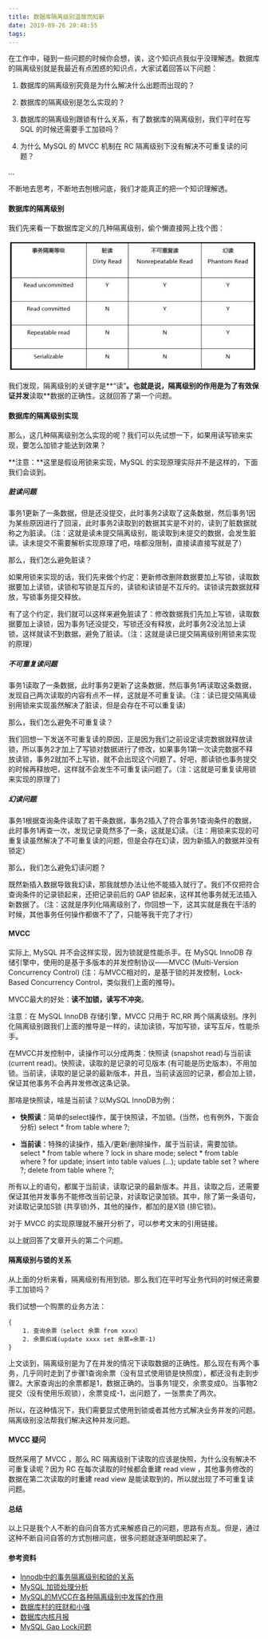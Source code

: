 ```yaml
---
title: 数据库隔离级别温故而知新
date: 2019-09-26 20:48:55
tags:
---
```


在工作中，碰到一些问题的时候你会想，诶，这个知识点我似乎没理解透。数据库的隔离级别就是我最近有点困惑的知识点，大家试着回答以下问题：

1. 数据库的隔离级别究竟是为什么解决什么出题而出现的？

2. 数据库的隔离级别是怎么实现的？

3. 数据库的隔离级别跟锁有什么关系，有了数据库的隔离级别，我们平时在写 SQL 的时候还需要手工加锁吗？

4. 为什么 MySQL 的 MVCC 机制在 RC 隔离级别下没有解决不可重复读的问题？

...

不断地去思考，不断地去刨根问底，我们才能真正的把一个知识理解透。 

#### 数据库的隔离级别

我们先来看一下数据库定义的几种隔离级别，偷个懒直接网上找个图：

![isolation-level](/image/isolation-level.jpg)

我们发现，隔离级别的关键字是**“读”**。也就是说，隔离级别的作用是为了有效保证并发**读取**数据的正确性。这就回答了第一个问题。

#### 数据库的隔离级别实现

那么，这几种隔离级别怎么实现的呢？我们可以先试想一下，如果用读写锁来实现，要怎么加锁才能达到效果？

**注意：**这里是假设用锁来实现，MySQL 的实现原理实际并不是这样的，下面我们会谈到。

##### 脏读问题

事务1更新了一条数据，但是还没提交，此时事务2读取了这条数据，然后事务1因为某些原因进行了回滚，此时事务2读取到的数据其实是不对的，读到了脏数据就称之为脏读。（注：这就是读未提交隔离级别，能读取到未提交的数据，会发生脏读。读未提交不需要解析实现原理了吧，啥都没限制，直接读直接写就是了）

那么，我们怎么避免脏读？

如果用锁来实现的话，我们先来做个约定：更新修改删除数据要加上写锁，读取数据要加上读锁，读锁和写锁是互斥的，读锁和读锁是不互斥的。读锁读完数据就释放，写锁事务提交释放。

有了这个约定，我们就可以这样来避免脏读了：修改数据我们先加上写锁，读取数据要加上读锁，因为事务1还没提交，写锁还没有释放，此时事务2没法加上读锁，这样就读不到数据，避免了脏读。（注：这就是读已提交隔离级别用锁来实现的原理）

##### 不可重复读问题

事务1读取了一条数据，此时事务2更新了这条数据，然后事务1再读取这条数据，发现自己两次读取的内容有点不一样，这就是不可重复读。（注：读已提交隔离级别用锁来实现虽然解决了脏读，但是会存在不可以重复读）

那么，我们怎么避免不可重复读？

我们回想一下发送不可重复读的原因，正是因为我们之前设定读完数据就释放读锁，所以事务2才加上了写锁对数据进行了修改，如果事务1第一次读完数据不释放读锁，事务2就加不上写锁，就不会出现这个问题了。好吧，那读锁也事务提交的时候再释放吧，这样就不会发生不可重复读问题了。（注：这就是可重复读用锁来实现的原理了）

##### 幻读问题

事务1根据查询条件读取了若干条数据，事务2插入了符合事务1查询条件的数据，此时事务1再查一次，发现记录竟然多了一条，这就是幻读。（注：用锁来实现的可重复读虽然解决了不可重复读的问题，但是会存在幻读，因为新插入的数据并没有锁定）

那么，我们怎么避免幻读问题？

既然新插入数据导致我幻读，那我就想办法让他不能插入就行了。我们不仅把符合查询条件的记录锁起来，还把记录前后的 GAP 锁起来，这样其他事务就无法插入新数据了。（注：这就是序列化隔离级别了，你回想一下，这其实就是我在干活的时候，其他事务任何操作都做不了了，只能等我干完了才行）

#### MVCC

实际上, MySQL 并不会这样实现，因为锁就是性能杀手。在 MySQL InnoDB 存储引擎中，使用的是基于多版本的并发控制协议——MVCC (Multi-Version Concurrency Control) (注：与MVCC相对的，是基于锁的并发控制，Lock-Based Concurrency Control，类似我们上面的推导)。

MVCC最大的好处：**读不加锁，读写不冲突**。

注意：在 MySQL InnoDB 存储引擎，MVCC 只用于 RC,RR 两个隔离级别。序列化隔离级别跟我们上面的推导是一样的，读加读锁，写加写锁，读写互斥，性能杀手。

在MVCC并发控制中，读操作可以分成两类：快照读 (snapshot read)与当前读 (current read)。快照读，读取的是记录的可见版本 (有可能是历史版本)，不用加锁。当前读，读取的是记录的最新版本，并且，当前读返回的记录，都会加上锁，保证其他事务不会再并发修改这条记录。

那啥是快照读，啥是当前读？以MySQL InnoDB为例：

- **快照读**：简单的select操作，属于快照读，不加锁。(当然，也有例外，下面会分析)
	select * from table where ?;
 

- **当前读**：特殊的读操作，插入/更新/删除操作，属于当前读，需要加锁。
	select * from table where ? lock in share mode;
	select * from table where ? for update;
	insert into table values (…);
	update table set ? where ?;
	delete from table where ?;

所有以上的语句，都属于当前读，读取记录的最新版本。并且，读取之后，还需要保证其他并发事务不能修改当前记录，对读取记录加锁。其中，除了第一条语句，对读取记录加S锁 (共享锁)外，其他的操作，都加的是X锁 (排它锁)。

对于 MVCC 的实现原理就不展开分析了，可以参考文末的引用链接。

以上就回答了文章开头的第二个问题。

#### 隔离级别与锁的关系

从上面的分析来看，隔离级别有用到锁。那么我们在平时写业务代码的时候还需要手工加锁吗？

我们试想一个购票的业务方法：

```
{
	1. 查询余票（select 余票 from xxxx）
	2. 余票扣减(update xxxx set 余票=余票-1)
}
```

上文谈到，隔离级别是为了在并发的情况下读取数据的正确性。那么现在有两个事务，几乎同时走到了步骤1查询余票（没有显式使用锁是快照度），都还没有走到步骤2。大家查询出的余票都是1，数据正确的。当事务1提交，余票变成0。当事物2提交（没有使用乐观锁），余票变成-1，出问题了，一张票卖了两次。

所以，在这种情况下，我们需要显式使用到锁或者其他方式解决业务并发的问题。隔离级别没法帮我们解决这种并发问题。

#### MVCC 疑问

既然采用了 MVCC ，那么 RC 隔离级别下读取的应该是快照，为什么没有解决不可重复读呢？因为 RC 在每次读取的时候都会重建 read view ，其他事务修改的数据在第二次读取的时重建 read view 是能读取到的，所以就出现了不可重复读问题。

#### 总结

以上只是我个人不断的自问自答方式来解惑自己的问题，思路有点乱。但是，通过这种不断自问自答的方式刨根问底，很多问题就逐渐明朗起来了。

#### 参考资料

- [Innodb中的事务隔离级别和锁的关系](https://tech.meituan.com/2014/08/20/innodb-lock.html)
- [MySQL 加锁处理分析](http://blog.sae.sina.com.cn/archives/2127)
- [MySQL的MVCC在各种隔离级别中发挥的作用](https://elsef.com/2019/03/10/MySQL%E5%A6%82%E4%BD%95%E8%A7%A3%E5%86%B3%E5%90%84%E7%A7%8D%E4%B8%8D%E6%AD%A3%E5%B8%B8%E8%AF%BB/)
- [数据库村的旺财和小强](https://mp.weixin.qq.com/s/bM_g6Z0K93DNFycvfJIbwQ)
- [数据库内核月报](http://mysql.taobao.org/monthly/2018/03/01/)
- [MySQL Gap Lock问题](https://ningyu1.github.io/site/post/50-mysql-gap-lock/)